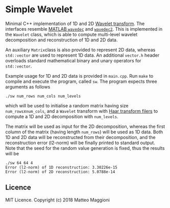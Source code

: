 # Simple Wavelet

Minimal C++ implementation of 1D and 2D [Wavelet transform](https://en.wikipedia.org/wiki/Wavelet_transform). The interfaces resemble [MATLAB `wavedec`](https://www.mathworks.com/help/wavelet/ref/wavedec.html) and [`wavedec2`](https://www.mathworks.com/help/wavelet/ref/wavedec2.html). This is implemented in the `Wavelet` class, which is able to compute multi-level wavelet decomposition and reconstruction of 1D and 2D data.

An auxiliary `Matrix`class is also provided to represent 2D data, whereas `std::vector` are used to represent 1D data. An additional `vector.h` header overloads standard mathematical binary and unary operators for `std::vector`.

Example usage for 1D and 2D data is provided in `main.cpp`. Run `make` to compile and execute the program, called `sw`. The program expects three arguments as follows
```
./sw num_rows num_cols num_levels
```
which will be used to initialise a random matrix having size `num_rows`x`num_cols`, and a `Wavelet` transform with [Haar transform filers](https://en.wikipedia.org/wiki/Haar_wavelet#Haar_transform) to compute a 1D and 2D decomposition with `num_levels`.

The matrix will be used as input for the 2D decomposition, whereas the first column of the matrix (having length `num_rows`) will be used as 1D data. Both 1D and 2D data will be reconstructed from their decomposition, and the reconstruction error (l2-norm) will be finally printed to standard output. Note that the seed for the random value generation is fixed, thus the results will be
```
./sw 64 64 4
Error (l2-norm) of 1D reconstruction: 3.30226e-15
Error (l2-norm) of 2D reconstruction: 5.0788e-14
```

## Licence
MIT Licence. Copyright (c) 2018 Matteo Maggioni
